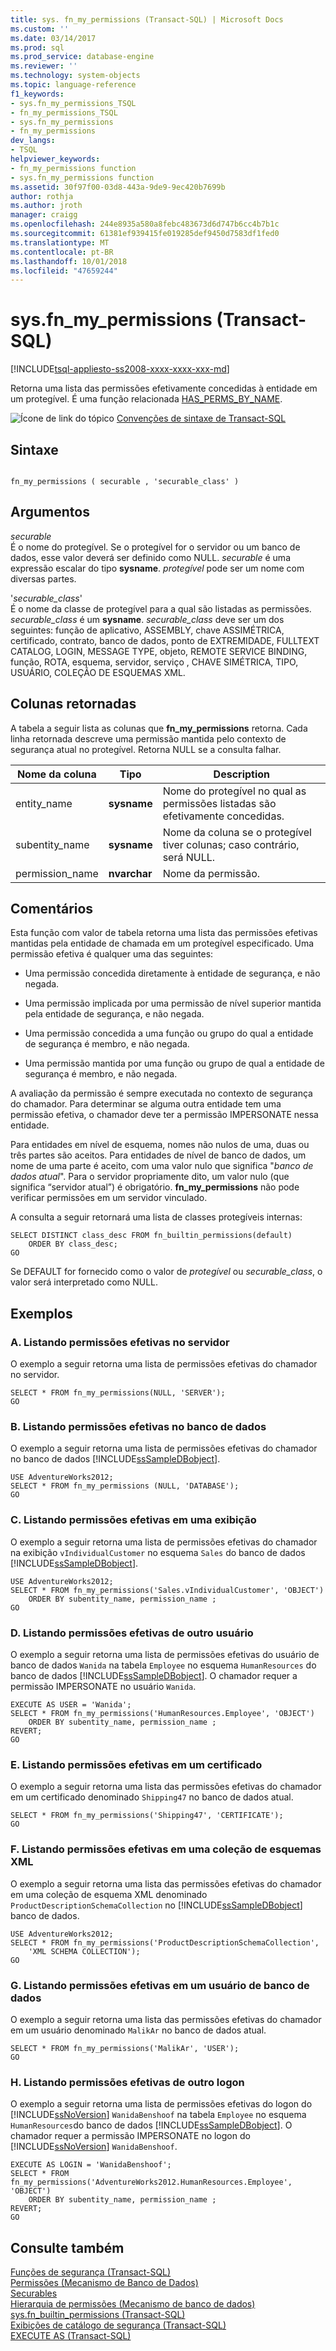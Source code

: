 ```yaml
---
title: sys. fn_my_permissions (Transact-SQL) | Microsoft Docs
ms.custom: ''
ms.date: 03/14/2017
ms.prod: sql
ms.prod_service: database-engine
ms.reviewer: ''
ms.technology: system-objects
ms.topic: language-reference
f1_keywords:
- sys.fn_my_permissions_TSQL
- fn_my_permissions_TSQL
- sys.fn_my_permissions
- fn_my_permissions
dev_langs:
- TSQL
helpviewer_keywords:
- fn_my_permissions function
- sys.fn_my_permissions function
ms.assetid: 30f97f00-03d8-443a-9de9-9ec420b7699b
author: rothja
ms.author: jroth
manager: craigg
ms.openlocfilehash: 244e8935a580a8febc483673d6d747b6cc4b7b1c
ms.sourcegitcommit: 61381ef939415fe019285def9450d7583df1fed0
ms.translationtype: MT
ms.contentlocale: pt-BR
ms.lasthandoff: 10/01/2018
ms.locfileid: "47659244"
---
```

# <a name="sysfnmypermissions-transact-sql"></a>sys.fn_my_permissions (Transact-SQL)
[!INCLUDE[tsql-appliesto-ss2008-xxxx-xxxx-xxx-md](../../includes/tsql-appliesto-ss2008-xxxx-xxxx-xxx-md.md)]

  Retorna uma lista das permissões efetivamente concedidas à entidade em um protegível. É uma função relacionada [HAS_PERMS_BY_NAME](../../t-sql/functions/has-perms-by-name-transact-sql.md).  
  
 ![Ícone de link do tópico](../../database-engine/configure-windows/media/topic-link.gif "Ícone de link do tópico") [Convenções de sintaxe de Transact-SQL](../../t-sql/language-elements/transact-sql-syntax-conventions-transact-sql.md)  
  
## <a name="syntax"></a>Sintaxe  
  
```  
  
fn_my_permissions ( securable , 'securable_class' )  
```  
  
## <a name="arguments"></a>Argumentos  
 *securable*  
 É o nome do protegível. Se o protegível for o servidor ou um banco de dados, esse valor deverá ser definido como NULL. *securable* é uma expressão escalar do tipo **sysname**. *protegível* pode ser um nome com diversas partes.  
  
 '*securable_class*'  
 É o nome da classe de protegível para a qual são listadas as permissões. *securable_class* é um **sysname**. *securable_class* deve ser um dos seguintes: função de aplicativo, ASSEMBLY, chave ASSIMÉTRICA, certificado, contrato, banco de dados, ponto de EXTREMIDADE, FULLTEXT CATALOG, LOGIN, MESSAGE TYPE, objeto, REMOTE SERVICE BINDING, função, ROTA, esquema, servidor, serviço , CHAVE SIMÉTRICA, TIPO, USUÁRIO, COLEÇÃO DE ESQUEMAS XML.  
  
## <a name="columns-returned"></a>Colunas retornadas  
 A tabela a seguir lista as colunas que **fn_my_permissions** retorna. Cada linha retornada descreve uma permissão mantida pelo contexto de segurança atual no protegível. Retorna NULL se a consulta falhar.  
  
|Nome da coluna|Tipo|Description|  
|-----------------|----------|-----------------|  
|entity_name|**sysname**|Nome do protegível no qual as permissões listadas são efetivamente concedidas.|  
|subentity_name|**sysname**|Nome da coluna se o protegível tiver colunas; caso contrário, será NULL.|  
|permission_name|**nvarchar**|Nome da permissão.|  
  
## <a name="remarks"></a>Comentários  
 Esta função com valor de tabela retorna uma lista das permissões efetivas mantidas pela entidade de chamada em um protegível especificado. Uma permissão efetiva é qualquer uma das seguintes:  
  
-   Uma permissão concedida diretamente à entidade de segurança, e não negada.  
  
-   Uma permissão implicada por uma permissão de nível superior mantida pela entidade de segurança, e não negada.  
  
-   Uma permissão concedida a uma função ou grupo do qual a entidade de segurança é membro, e não negada.  
  
-   Uma permissão mantida por uma função ou grupo de qual a entidade de segurança é membro, e não negada.  
  
 A avaliação da permissão é sempre executada no contexto de segurança do chamador. Para determinar se alguma outra entidade tem uma permissão efetiva, o chamador deve ter a permissão IMPERSONATE nessa entidade.  
  
 Para entidades em nível de esquema, nomes não nulos de uma, duas ou três partes são aceitos. Para entidades de nível de banco de dados, um nome de uma parte é aceito, com uma valor nulo que significa "*banco de dados atual*". Para o servidor propriamente dito, um valor nulo (que significa “servidor atual”) é obrigatório. **fn_my_permissions** não pode verificar permissões em um servidor vinculado.  
  
 A consulta a seguir retornará uma lista de classes protegíveis internas:  
  
```  
SELECT DISTINCT class_desc FROM fn_builtin_permissions(default)  
    ORDER BY class_desc;  
GO  
```  
  
 Se DEFAULT for fornecido como o valor de *protegível* ou *securable_class*, o valor será interpretado como NULL.  
  
## <a name="examples"></a>Exemplos  
  
### <a name="a-listing-effective-permissions-on-the-server"></a>A. Listando permissões efetivas no servidor  
 O exemplo a seguir retorna uma lista de permissões efetivas do chamador no servidor.  
  
```  
SELECT * FROM fn_my_permissions(NULL, 'SERVER');  
GO  
```  
  
### <a name="b-listing-effective-permissions-on-the-database"></a>B. Listando permissões efetivas no banco de dados  
 O exemplo a seguir retorna uma lista de permissões efetivas do chamador no banco de dados [!INCLUDE[ssSampleDBobject](../../includes/sssampledbobject-md.md)].  
  
```  
USE AdventureWorks2012;  
SELECT * FROM fn_my_permissions (NULL, 'DATABASE');  
GO  
```  
  
### <a name="c-listing-effective-permissions-on-a-view"></a>C. Listando permissões efetivas em uma exibição  
 O exemplo a seguir retorna uma lista de permissões efetivas do chamador na exibição `vIndividualCustomer` no esquema `Sales` do banco de dados [!INCLUDE[ssSampleDBobject](../../includes/sssampledbobject-md.md)].  
  
```  
USE AdventureWorks2012;  
SELECT * FROM fn_my_permissions('Sales.vIndividualCustomer', 'OBJECT')   
    ORDER BY subentity_name, permission_name ;   
GO   
```  
  
### <a name="d-listing-effective-permissions-of-another-user"></a>D. Listando permissões efetivas de outro usuário  
 O exemplo a seguir retorna uma lista de permissões efetivas do usuário de banco de dados `Wanida` na tabela `Employee` no esquema `HumanResources` do banco de dados [!INCLUDE[ssSampleDBobject](../../includes/sssampledbobject-md.md)]. O chamador requer a permissão IMPERSONATE no usuário `Wanida`.  
  
```  
EXECUTE AS USER = 'Wanida';  
SELECT * FROM fn_my_permissions('HumanResources.Employee', 'OBJECT')   
    ORDER BY subentity_name, permission_name ;    
REVERT;  
GO  
```  
  
### <a name="e-listing-effective-permissions-on-a-certificate"></a>E. Listando permissões efetivas em um certificado  
 O exemplo a seguir retorna uma lista das permissões efetivas do chamador em um certificado denominado `Shipping47` no banco de dados atual.  
  
```  
SELECT * FROM fn_my_permissions('Shipping47', 'CERTIFICATE');  
GO  
```  
  
### <a name="f-listing-effective-permissions-on-an-xml-schema-collection"></a>F. Listando permissões efetivas em uma coleção de esquemas XML  
 O exemplo a seguir retorna uma lista das permissões efetivas do chamador em uma coleção de esquema XML denominado `ProductDescriptionSchemaCollection` no [!INCLUDE[ssSampleDBobject](../../includes/sssampledbobject-md.md)] banco de dados.  
  
```  
USE AdventureWorks2012;  
SELECT * FROM fn_my_permissions('ProductDescriptionSchemaCollection',  
    'XML SCHEMA COLLECTION');  
GO  
```  
  
### <a name="g-listing-effective-permissions-on-a-database-user"></a>G. Listando permissões efetivas em um usuário de banco de dados  
 O exemplo a seguir retorna uma lista das permissões efetivas do chamador em um usuário denominado `MalikAr` no banco de dados atual.  
  
```  
SELECT * FROM fn_my_permissions('MalikAr', 'USER');  
GO  
```  
  
### <a name="h-listing-effective-permissions-of-another-login"></a>H. Listando permissões efetivas de outro logon  
 O exemplo a seguir retorna uma lista de permissões efetivas do logon do [!INCLUDE[ssNoVersion](../../includes/ssnoversion-md.md)] `WanidaBenshoof` na tabela `Employee` no esquema `HumanResources`do banco de dados [!INCLUDE[ssSampleDBobject](../../includes/sssampledbobject-md.md)]. O chamador requer a permissão IMPERSONATE no logon do [!INCLUDE[ssNoVersion](../../includes/ssnoversion-md.md)] `WanidaBenshoof`.  
  
```  
EXECUTE AS LOGIN = 'WanidaBenshoof';  
SELECT * FROM fn_my_permissions('AdventureWorks2012.HumanResources.Employee', 'OBJECT')   
    ORDER BY subentity_name, permission_name ;    
REVERT;  
GO  
```  
  
## <a name="see-also"></a>Consulte também  
 [Funções de segurança &#40;Transact-SQL&#41;](../../t-sql/functions/security-functions-transact-sql.md)   
 [Permissões &#40;Mecanismo de Banco de Dados&#41;](../../relational-databases/security/permissions-database-engine.md)   
 [Securables](../../relational-databases/security/securables.md)   
 [Hierarquia de permissões &#40;Mecanismo de banco de dados&#41;](../../relational-databases/security/permissions-hierarchy-database-engine.md)   
 [sys.fn_builtin_permissions &#40;Transact-SQL&#41;](../../relational-databases/system-functions/sys-fn-builtin-permissions-transact-sql.md)   
 [Exibições de catálogo de segurança &#40;Transact-SQL&#41;](../../relational-databases/system-catalog-views/security-catalog-views-transact-sql.md)   
 [EXECUTE AS &#40;Transact-SQL&#41;](../../t-sql/statements/execute-as-transact-sql.md)  
  
  
